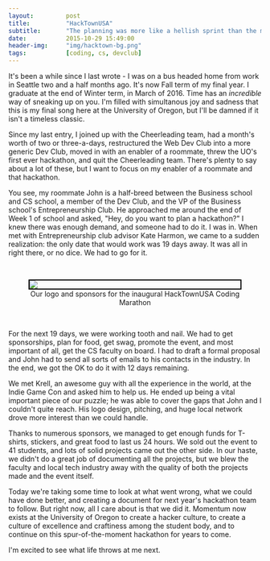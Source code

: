 ```yaml
---
layout:         post
title:          "HackTownUSA"
subtitle:       "The planning was more like a hellish sprint than the marathon pun we were going for..."
date:           2015-10-29 15:49:00
header-img:     "img/hacktown-bg.png"
tags:           [coding, cs, devclub]
---
```



It's been a while since I last wrote - I was on a bus headed home from work in Seattle two and a half months ago. It's now Fall term of my final year. I graduate at the end of Winter term, in March of 2016. Time has an _incredible_ way of sneaking up on you. I'm filled with simultanous joy and sadness that this is my final song here at the University of Oregon, but I'll be damned if it isn't a timeless classic.

Since my last entry, I joined up with the Cheerleading team, had a month's worth of two or three-a-days, restructured the Web Dev Club into a more generic Dev Club, moved in with an enabler of a roommate, threw the UO's first ever hackathon, and quit the Cheerleading team. There's plenty to say about a lot of these, but I want to focus on my enabler of a roommate and that hackathon.

You see, my roommate John is a half-breed between the Business school and CS school, a member of the Dev Club, and the VP of the Business school's Entrepreneurship Club. He approached me around the end of Week 1 of school and asked, "Hey, do you want to plan a hackathon?" I knew there was enough demand, and someone had to do it. I was in. When met with Entrepreneurship club advisor Kate Harmon, we came to a sudden realization: the only date that would work was 19 days away. It was all in right there, or no dice. We had to go for it.

<br>
<figure>
  <img src="{{site.url}}/img/hacktown-logo.png" style="border: 2px solid black; display: block; margin-left: auto; margin-right: auto;">
  <figcaption style="text-align: center;">Our logo and sponsors for the inaugural HackTownUSA Coding Marathon</figcaption>
</figure>
<br>

For the next 19 days, we were working tooth and nail. We had to get sponsorships, plan for food, get swag, promote the event, and most important of all, get the CS faculty on board. I had to draft a formal proposal and John had to send all sorts of emails to his contacts in the industry. In the end, we got the OK to do it with 12 days remaining.

We met Krell, an awesome guy with all the experience in the world, at the Indie Game Con and asked him to help us. He ended up being a vital important piece of our puzzle; he was able to cover the gaps that John and I couldn't quite reach. His logo design, pitching, and huge local network drove more interest than we could handle.

Thanks to numerous sponsors, we managed to get enough funds for T-shirts, stickers, and great food to last us 24 hours. We sold out the event to 41 students, and lots of solid projects came out the other side. In our haste, we didn't do a great job of documenting all the projects, but we blew the faculty and local tech industry away with the quality of both the projects made and the event itself.

Today we're taking some time to look at what went wrong, what we could have done better, and creating a document for next year's hackathon team to follow. But right now, all I care about is that we did it. Momentum now exists at the University of Oregon to create a hacker culture, to create a culture of excellence and craftiness among the student body, and to continue on this spur-of-the-moment hackathon for years to come. 

I'm excited to see what life throws at me next.

